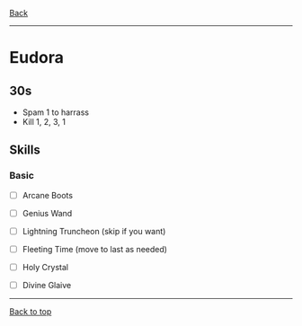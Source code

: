 [Back](../)

----

# Eudora

## 30s
- Spam 1 to harrass
- Kill 1, 2, 3, 1

## Skills

### Basic
- [ ] Arcane Boots
- [ ] Genius Wand
- [ ] Lightning Truncheon (skip if you want)
- [ ] Fleeting Time (move to last as needed)
- [ ] Holy Crystal
- [ ] Divine Glaive


----

[Back to top](./#)

